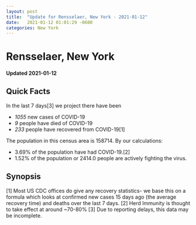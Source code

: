 ```yaml
---
layout: post
title:  "Update for Rensselaer, New York - 2021-01-12"
date:   2021-01-12 01:01:29 -0600
categories: New York
---
```


# Rensselaer, New York
#### Updated 2021-01-12

## Quick Facts

In the last 7 days[3] we project there have been
- *1055* new cases of COVID-19
- *9* people have died of COVID-19
- *233* people have recovered from COVID-19[1]

The population in this census area is 158714. By our calculations:
- 3.69% of the population have had COVID-19.[2]
- 1.52% of the population or 2414.0 people are actively fighting the virus.

## Synopsis




[1] Most US CDC offices do give any recovery statistics- we base this on a formula which looks at confirmed new cases
15 days ago (the average recovery time) and deaths over the last 7 days.
[2] Herd Immunity is thought to take effect at around ~70-80%
[3] Due to reporting delays, this data may be incomplete. 
    